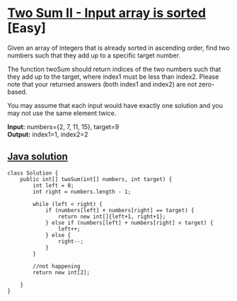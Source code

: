 # [Two Sum II - Input array is sorted](https://leetcode.com/problems/two-sum-ii-input-array-is-sorted/description/) [Easy]

Given an array of integers that is already sorted in ascending order, find two numbers such that they add up to a specific target number.

The function twoSum should return indices of the two numbers such that they add up to the target, where index1 must be less than index2. Please note that your returned answers (both index1 and index2) are not zero-based.

You may assume that each input would have exactly one solution and you may not use the same element twice.

**Input:** numbers={2, 7, 11, 15}, target=9  
**Output:** index1=1, index2=2

## [Java solution](https://leetcode.com/submissions/detail/146987798/)
```
class Solution {
    public int[] twoSum(int[] numbers, int target) {
        int left = 0;
        int right = numbers.length - 1;
        
        while (left < right) {
            if (numbers[left] + numbers[right] == target) {
                return new int[]{left+1, right+1};
            } else if (numbers[left] + numbers[right] < target) {
                left++;
            } else {
                right--;
            }
        }
        
        //not happening
        return new int[2];
        
    }
}
```
